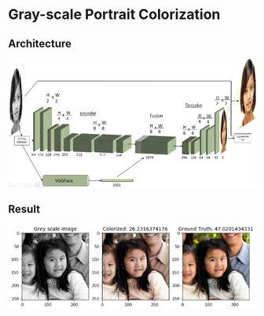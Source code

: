 # Gray-scale Portrait Colorization

## Architecture
![Architecture](vgg.PNG)

## Result
![Result](vggface_result.png)
